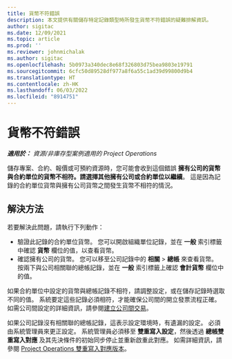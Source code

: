 ```yaml
---
title: 貨幣不符錯誤
description: 本文提供有關儲存特定記錄類型時所發生貨幣不符錯誤的疑難排解資訊。
author: sigitac
ms.date: 12/09/2021
ms.topic: article
ms.prod: ''
ms.reviewer: johnmichalak
ms.author: sigitac
ms.openlocfilehash: 5b0973a340dec8e68f326803d75bea9803e19791
ms.sourcegitcommit: 6cfc50d89528df977a8f6a55c1ad39d99800d9b4
ms.translationtype: HT
ms.contentlocale: zh-HK
ms.lasthandoff: 06/03/2022
ms.locfileid: "8914751"
---
```

# <a name="currency-mismatch-error"></a>貨幣不符錯誤 

_**適用於：** 資源/非庫存型案例適用的 Project Operations_

儲存專案、合約、報價或可預約資源時，您可能會收到這個錯誤 **擁有公司的貨幣與合約單位的貨幣不相符。請選擇其他擁有公司或合約單位以繼續**。 這是因為記錄的合約單位貨幣與擁有公司貨幣之間發生貨幣不相符的情況。


## <a name="resolution"></a>解決方法

若要解決此問題，請執行下列動作：
- 驗證此記錄的合約單位貨幣。 您可以開啟組織單位記錄，並在 **一般** 索引標籤中確認 **貨幣** 欄位的值，以查看貨幣。
- 確認擁有公司的貨幣。 您可以移至公司記錄中的 **相關** > **總帳** 來查看貨幣。 按兩下與公司相關聯的總帳記錄，並在 **一般** 索引標籤上確認 **會計貨幣** 欄位中的值。

如果合約單位中設定的貨幣與總帳記錄不相符，請調整設定，或在儲存記錄時選取不同的值。 系統要定這些記錄必須相符，才能確保公司間的開立發票流程正確。 如需公司間設定的詳細資訊，請參閱[建立公司間交易](../../project-accounting/create-intercompany-transactions.md)。

如果公司記錄沒有相關聯的總帳記錄，這表示設定環境時，有遺漏的設定。 必須由系統管理員來更正設定。 系統管理員必須移至 **雙重寫入設定**，然後透過 **總帳雙重寫入對應** 及其先決條件的初始同步停止並重新啟重此對應。 如需詳細資訊，請參閱 [Project Operations 雙重寫入對應版本](../../environment/resource-dual-write-maps.md)。
